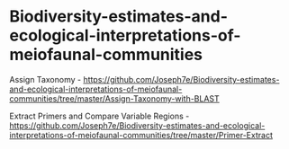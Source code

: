 # Biodiversity-estimates-and-ecological-interpretations-of-meiofaunal-communities



Assign Taxonomy - https://github.com/Joseph7e/Biodiversity-estimates-and-ecological-interpretations-of-meiofaunal-communities/tree/master/Assign-Taxonomy-with-BLAST


Extract Primers and Compare Variable Regions - https://github.com/Joseph7e/Biodiversity-estimates-and-ecological-interpretations-of-meiofaunal-communities/tree/master/Primer-Extract
